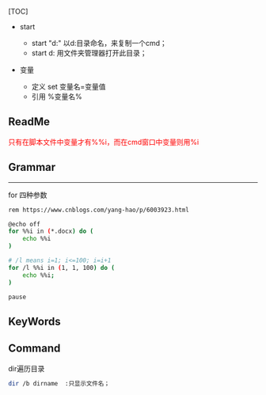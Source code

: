 [TOC]

- start
	- start "d:" 以d:目录命名，来复制一个cmd；
	- start d:  用文件夹管理器打开此目录；

- 变量
	- 定义 set 变量名=变量值
	- 引用 %变量名%

## ReadMe

<font color=red>只有在脚本文件中变量才有%%i，而在cmd窗口中变量则用%i</font>






## Grammar

-------
for
四种参数

```bash
rem https://www.cnblogs.com/yang-hao/p/6003923.html
```
```bash
@echo off
for %%i in (*.docx) do (
	echo %%i
)

# /l means i=1; i<=100; i=i+1
for /l %%i in (1, 1, 100) do (
	echo %%i;
)

pause
```


## KeyWords

## Command
dir遍历目录
```bash
dir /b dirname  :只显示文件名；
```

